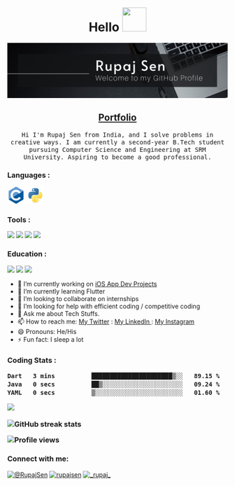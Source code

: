 

<h1 align="center">  Hello <img src="https://github.com/mitul3737/mitul3737/blob/main/Wave.gif" height="55px" width="55px"> </h1>
<div align="center">
  <img src="https://github.com/rupajsen/rupajsen/blob/main/Blue%20Gradient%20Modern%20Corporate%20Computer%20and%20Technology%20LinkedIn%20Banner.png" alt="header"/>
</div>

<h2 align="center"><a href="https://rupajsen.github.io/">Portfolio</h2> <a/>
  
<p align="center">
  <samp>Hi I'm Rupaj Sen from India, and I solve problems in creative ways. I am currently a second-year B.Tech student pursuing Computer Science and Engineering at SRM University. Aspiring to become a good professional.
  </samp>



<h3 align="left">Languages :</h3>
<p align="left">  <img src="https://raw.githubusercontent.com/devicons/devicon/master/icons/c/c-original.svg" alt="c" width="40" height="40"/> </a> <img src="https://raw.githubusercontent.com/devicons/devicon/master/icons/python/python-original.svg" alt="python" width="40" height="40"/> </a>



<h3 align="left">Tools :</h3>
<p align="left"> <img src="https://img.shields.io/badge/Xcode-007ACC?style=for-the-badge&logo=Xcode&logoColor=white" </a>
<img src="https://img.shields.io/badge/mac%20os-000000?style=for-the-badge&logo=macos&logoColor=F0F0F0" <a/>
<img src="https://img.shields.io/badge/iOS-000000?style=for-the-badge&logo=ios&logoColor=white" <a/>
<img src="https://img.shields.io/badge/blender-%23F5792A.svg?style=for-the-badge&logo=blender&logoColor=white" <a/>

  

<h3 align="left">Education :</h3>
<p align="left"> <img src="https://img.shields.io/badge/Udemy-A435F0?style=for-the-badge&logo=Udemy&logoColor=white" <a/>
<img src="https://img.shields.io/badge/Coursera-%230056D2.svg?style=for-the-badge&logo=Coursera&logoColor=white" <a/>
<img src="https://img.shields.io/badge/GeeksforGeeks-gray?style=for-the-badge&logo=geeksforgeeks&logoColor=35914c" <a/>





- 🔭 I’m currently working on <a href="https://github.com/rupajsen/rupajsen.github.io">iOS App Dev Projects</a>
- 🌱 I’m currently learning Flutter 
- 👯 I’m looking to collaborate on internships
- 🤔 I’m looking for help with efficient coding / competitive coding
- 💬 Ask me about Tech Stuffs.
- 📫 How to reach me: <a href="https://twitter.com/@RupajSen">My Twitter</a> :  <a href="https://linkedin.com/in/rupajsen/">My LinkedIn </a>  :   <a href="https://instagram.com/_rupaj_/">My Instagram </a> 
- 😄 Pronouns: He/His
- ⚡ Fun fact: I sleep a lot
 

<h3 align="left">Coding Stats :  
  
  
<!--START_SECTION:waka-->

```text
Dart   3 mins          ██████████████████████▒░░   89.15 %
Java   0 secs          ██▒░░░░░░░░░░░░░░░░░░░░░░   09.24 %
YAML   0 secs          ▒░░░░░░░░░░░░░░░░░░░░░░░░   01.60 %
```

<!--END_SECTION:waka-->  
  
<img src="https://github-readme-stats.vercel.app/api?username=rupajsen&show_icons=true&theme=dark">


![GitHub streak stats](https://github-readme-streak-stats.herokuapp.com/?user=rupajsen&show_icons=true&theme=dark)  


![Profile views](https://gpvc.arturio.dev/rupajsen)  




<h3 align="left">Connect with me:</h3>
<p align="left">
<a href="https://twitter.com/@RupajSen" target="blank"><img align="center" src="https://raw.githubusercontent.com/rahuldkjain/github-profile-readme-generator/master/src/images/icons/Social/twitter.svg" alt="@RupajSen" height="30" width="40" /></a>
<a href="https://linkedin.com/in/rupajsen/" target="blank"><img align="center" src="https://raw.githubusercontent.com/rahuldkjain/github-profile-readme-generator/master/src/images/icons/Social/linked-in-alt.svg" alt="rupajsen" height="30" width="40" /></a>
<a href="https://instagram.com/_rupaj_/" target="blank"><img align="center" src="https://raw.githubusercontent.com/rahuldkjain/github-profile-readme-generator/master/src/images/icons/Social/instagram.svg" alt="_rupaj_" height="30" width="40" /></a>
</p>
